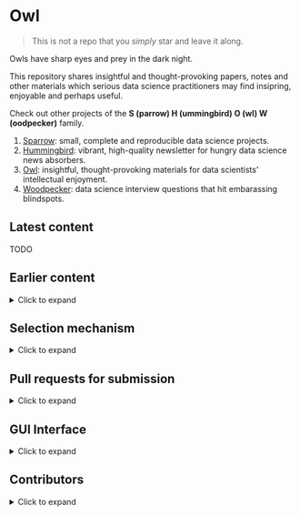 # Owl

> This is not a repo that you *simply* star and leave it along.

Owls have sharp eyes and prey in the dark night. 

This repository shares insightful and thought-provoking papers, notes and other materials which serious data science practitioners may find insipring, enjoyable and perhaps useful.

Check out other projects of the **S (parrow) H (ummingbird) O (wl) W (oodpecker)** family.

1. [Sparrow](https://github.com/rongpenl/sparrow):  small, complete and reproducible data science projects.
2. [Hummingbird](https://github.com/rongpenl/hummingbird): vibrant, high-quality newsletter for hungry data science news absorbers.
3. [Owl](https://github.com/rongpenl/owl): insightful, thought-provoking materials for data scientists' intellectual enjoyment.
4. [Woodpecker](https://github.com/rongpenl/woodpecker): data science interview questions that hit embarassing blindspots.

## Latest content
TODO

## Earlier content

<details>
  <summary>Click to expand</summary>

  TODO
</details>

## Selection mechanism
<details>
  <summary>Click to expand</summary>

  TODO
</details>

## Pull requests for submission
<details>
  <summary>Click to expand</summary>

  TODO
</details>

## GUI Interface
<details>
  <summary>Click to expand</summary>

  TODO
</details>

## Contributors

<details>
  <summary>Click to expand</summary>

  TODO
</details>
